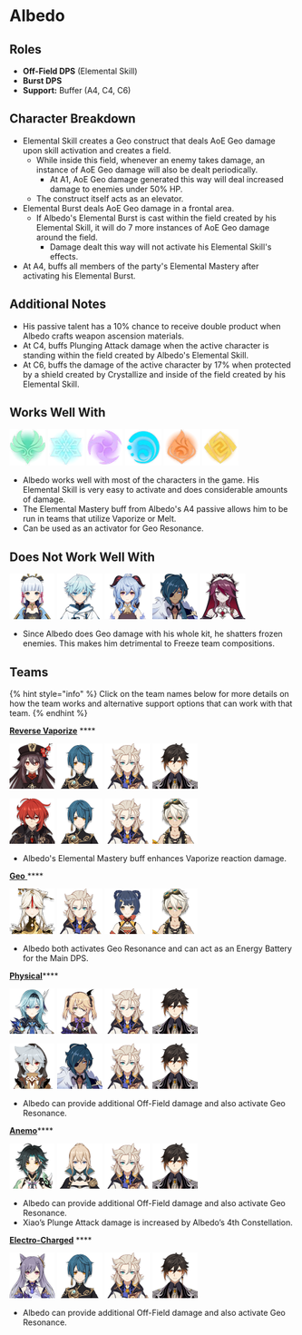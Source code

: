 # Albedo

## **Roles**

* **Off-Field DPS** \(Elemental Skill\)
* **Burst DPS**
* **Support:** Buffer \(A4, C4, C6\)

## **Character Breakdown**

* Elemental Skill creates a Geo construct that deals AoE Geo damage upon skill activation and creates a field. 
  * While inside this field, whenever an enemy takes damage, an instance of AoE Geo damage will also be dealt periodically.
    * At A1, AoE Geo damage generated this way will deal increased damage to enemies under 50% HP.
  * The construct itself acts as an elevator.
* Elemental Burst deals AoE Geo damage in a frontal area. 
  * If Albedo's Elemental Burst is cast within the field created by his Elemental Skill, it will do 7 more instances of AoE Geo damage around the field. 
    * Damage dealt this way will not activate his Elemental Skill's effects.
* At A4, buffs all members of the party's Elemental Mastery after activating his Elemental Burst.

## **Additional Notes**

* His passive talent has a 10% chance to receive double product when Albedo crafts weapon ascension materials.
* At C4, buffs Plunging Attack damage when the active character is standing within the field created by Albedo's Elemental Skill.
* At C6, buffs the damage of the active character by 17% when protected by a shield created by Crystallize and inside of the field created by his Elemental Skill.

## **Works Well With**

![](../../.gitbook/assets/element_anemo.webp) ![](../../.gitbook/assets/element_cryo.webp) ![](../../.gitbook/assets/element_electro.webp) ![](../../.gitbook/assets/element_hydro.webp) ![](../../.gitbook/assets/element_pyro.webp) ![](../../.gitbook/assets/element_geo.webp) 

* Albedo works well with most of the characters in the game. His Elemental Skill is very easy to activate and does considerable amounts of damage.
* The Elemental Mastery buff from Albedo's A4 passive allows him to be run in teams that utilize Vaporize or Melt.
* Can be used as an activator for Geo Resonance.

## **Does Not Work Well With**

![](../../.gitbook/assets/ui_avataricon_ayaka.png) ![](../../.gitbook/assets/ui_avataricon_chongyun.png) ![](../../.gitbook/assets/ui_avataricon_ganyu.png) ![](../../.gitbook/assets/ui_avataricon_kaeya.png) ![](../../.gitbook/assets/ui_avataricon_rosaria.png) 

* Since Albedo does Geo damage with his whole kit, he shatters frozen enemies. This makes him detrimental to Freeze team compositions.

## **Teams**

{% hint style="info" %}
Click on the team names below for more details on how the team works and alternative support options that can work with that team.
{% endhint %}

[**Reverse Vaporize**](../../teams/reverse-vaporize.md) ****

![](../../.gitbook/assets/ui_avataricon_hutao.png) ![](../../.gitbook/assets/ui_avataricon_xingqiu.png) ![](../../.gitbook/assets/ui_avataricon_albedo.png) ![](../../.gitbook/assets/ui_avataricon_zhongli.png) 

![](../../.gitbook/assets/ui_avataricon_diluc.png) ![](../../.gitbook/assets/ui_avataricon_xingqiu.png) ![](../../.gitbook/assets/ui_avataricon_albedo.png) ![](../../.gitbook/assets/ui_avataricon_bennett.png) 

* Albedo's Elemental Mastery buff enhances Vaporize reaction damage.

[**Geo** ](./)\*\*\*\*

![](../../.gitbook/assets/ui_avataricon_ningguang.png) ![](../../.gitbook/assets/ui_avataricon_albedo.png) ![](../../.gitbook/assets/ui_avataricon_xiangling.png) ![](../../.gitbook/assets/ui_avataricon_bennett.png) 

* Albedo both activates Geo Resonance and can act as an Energy Battery for the Main DPS. 

[**Physical**](../../teams/physical.md)\*\*\*\*

![](../../.gitbook/assets/ui_avataricon_eula.png) ![](../../.gitbook/assets/ui_avataricon_fischl.png) ![](../../.gitbook/assets/ui_avataricon_albedo.png) ![](../../.gitbook/assets/ui_avataricon_zhongli.png) 

![](../../.gitbook/assets/ui_avataricon_razor.png) ![](../../.gitbook/assets/ui_avataricon_kaeya.png) ![](../../.gitbook/assets/ui_avataricon_albedo.png) ![](../../.gitbook/assets/ui_avataricon_zhongli.png) 

* Albedo can provide additional Off-Field damage and also activate Geo Resonance.

[**Anemo**](../../teams/anemo.md)\*\*\*\*

![](../../.gitbook/assets/ui_avataricon_xiao.png) ![](../../.gitbook/assets/ui_avataricon_jean.png) ![](../../.gitbook/assets/ui_avataricon_albedo.png) ![](../../.gitbook/assets/ui_avataricon_zhongli.png)

* Albedo can provide additional Off-Field damage and also activate Geo Resonance.
* Xiao’s Plunge Attack damage is increased by Albedo’s 4th Constellation.

[**Electro-Charged**](../../teams/electro-charged.md) ****

![](../../.gitbook/assets/ui_avataricon_keqing.png) ![](../../.gitbook/assets/ui_avataricon_xingqiu.png) ![](../../.gitbook/assets/ui_avataricon_albedo.png) ![](../../.gitbook/assets/ui_avataricon_zhongli.png) 

* Albedo can provide additional Off-Field damage and also activate Geo Resonance.

